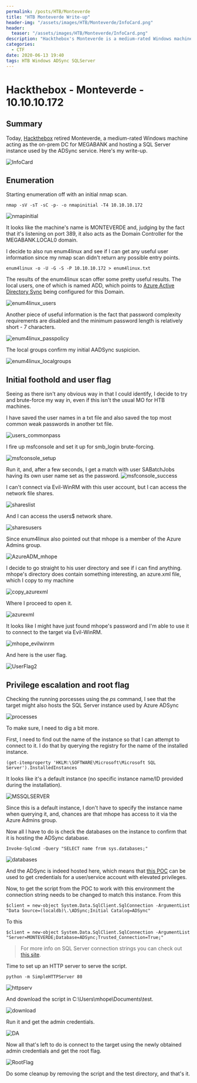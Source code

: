 ```yaml
---
permalink: /posts/HTB/Monteverde
title: "HTB Monteverde Write-up"
header-img: "/assets/images/HTB/Monteverde/InfoCard.png"
header:
  teaser: "/assets/images/HTB/Monteverde/InfoCard.png"
description: "Hackthebox's Monteverde is a medium-rated Windows machine acting as the on-prem DC for MEGABANK and hosting a SQL Server instance used by the ADSync service"
categories: 
  - CTF
date: 2020-06-13 19:40
tags: HTB Windows ADSync SQLServer
---
```

# Hackthebox - Monteverde - 10.10.10.172

## Summary
Today, [Hackthebox](https://www.hackthebox.eu) retired Monteverde, a medium-rated Windows machine acting as the on-prem DC for MEGABANK and hosting a SQL Server instance used by the ADSync service.
Here's my write-up.

![InfoCard](/assets/images/HTB/Monteverde/InfoCard.png)

## Enumeration

Starting enumeration off with an initial nmap scan.
```
nmap -sV -sT -sC -p- -o nmapinitial -T4 10.10.10.172
```

![nmapinitial](/assets/images/HTB/Monteverde/nmapinitial.png)

It looks like the machine's name is MONTEVERDE and, judging by the fact that it's listening on port 389, it also acts as the Domain Controller for the MEGABANK.LOCAL0 domain.

I decide to also run enum4linux and see if I can get any useful user information since my nmap scan didn't return any possible entry points.

```
enum4linux -o -U -G -S -P 10.10.10.172 > enum4linux.txt
```

The results of the enum4linux scan offer some pretty useful results.
The local users, one of which is named ADD, which points to [Azure Active Directory Sync](https://docs.microsoft.com/en-us/azure/active-directory/hybrid/concept-adsync-service-account) being configured for this Domain.

![enum4linux_users](/assets/images/HTB/Monteverde/enum4linux_users.png)

Another piece of useful information is the fact that password complexity requirements are disabled and the minimum password length is relatively short - 7 characters.

![enum4linux_passpolicy](/assets/images/HTB/Monteverde/enum4linux_passpolicy.png)

The local groups confirm my initial AADSync suspicion.

![enum4linux_localgroups](/assets/images/HTB/Monteverde/enum4linux_localgroups.png)

## Initial foothold and user flag

Seeing as there isn't any obvious way in that I could identify, I decide to try and brute-force my way in, even if this isn't the usual MO for HTB machines.

I have saved the user names in a txt file and also saved the top most common weak passwords in another txt file.

![users_commonpass](/assets/images/HTB/Monteverde/users_commonpass.png)

I fire up msfconsole and set it up for smb_login brute-forcing.

![msfconsole_setup](/assets/images/HTB/Monteverde/msfconsole_setup.png)

Run it, and, after a few seconds, I get a match with user SABatchJobs having its own user name set as the password.
![msfconsole_success](/assets/images/HTB/Monteverde/msfconsole_success.png)

I can't connect via Evil-WinRM with this user account, but I can access the network file shares.

![shareslist](/assets/images/HTB/Monteverde/shareslist.png)

And I can access the users$ network share.

![sharesusers](/assets/images/HTB/Monteverde/sharesusers.png)

Since enum4linux also pointed out that mhope is a member of the Azure Admins group.

![AzureADM_mhope](/assets/images/HTB/Monteverde/AzureADM_mhope.png)

I decide to go straight to his user directory and see if i can find anything.
mhope's directory does contain something interesting, an azure.xml file, which I copy to my machine

![copy_azurexml](/assets/images/HTB/Monteverde/copy_azurexml.png)

Where I proceed to open it. 

![azurexml](/assets/images/HTB/Monteverde/azurexml.png)

It looks like I might have just found mhope's password and I'm able to use it to connect to the target via Evil-WinRM.

![mhope_evilwinrm](/assets/images/HTB/Monteverde/mhope_evilwinrm.png)

And here is the user flag.

![UserFlag2](/assets/images/HTB/Monteverde/UserFlag2.png)


## Privilege escalation and root flag

Checking the running porcesses using the _ps_ command, I see that the target might also hosts the SQL Server instance used by Azure ADSync

![processes](/assets/images/HTB/Monteverde/processes.png)

To make sure, I need to dig a bit more.

First, I need to find out the name of the instance so that I can attempt to connect to it.
I do that by querying the registry for the name of the installed instance.

```
(get-itemproperty 'HKLM:\SOFTWARE\Microsoft\Microsoft SQL Server').InstalledInstances
```

It looks like it's a default instance (no specific instance name/ID provided during the installation).

![MSSQLSERVER](/assets/images/HTB/Monteverde/MSSQLSERVER.png)

Since this is a default instance, I don't have to specify the instance name when querying it, and, chances are that mhope has access to it via the Azure Admins group.

Now all I have to do is check the databases on the instance to confirm that it is hosting the ADSync database.

```
Invoke-Sqlcmd -Query "SELECT name from sys.databases;"
```

![databases](/assets/images/HTB/Monteverde/databases.png)

And the ADSync is indeed hosted here, which means that [this POC](https://blog.xpnsec.com/azuread-connect-for-redteam/) can be used to get credentials for a user/service account with elevated privileges.

Now, to get the script from the POC to work with this environment the connection string needs to be changed to match this instance.
From this

```
$client = new-object System.Data.SqlClient.SqlConnection -ArgumentList "Data Source=(localdb)\.\ADSync;Initial Catalog=ADSync"
```

To this

```
$client = new-object System.Data.SqlClient.SqlConnection -ArgumentList "Server=MONTEVERDE;Database=ADSync;Trusted_Connection=True;"
```

>For more info on SQL Server connection strings you can check out [this site](https://www.connectionstrings.com/sql-server/).

Time to set up an HTTP server to serve the script.

```
python -m SimpleHTTPServer 80 
```

![httpserv](/assets/images/HTB/Monteverde/httpserv.png)

And download the script in C:\Users\mhope\Documents\test\.

![download](/assets/images/HTB/Monteverde/download.png)

Run it and get the admin credentials.

![DA](/assets/images/HTB/Monteverde/DA.png)

Now all that's left to do is connect to the target using the newly obtained admin credentials and get the root flag.

![RootFlag](/assets/images/HTB/Monteverde/RootFlag.png)

Do some cleanup by removing the script and the test directory, and that's it.
